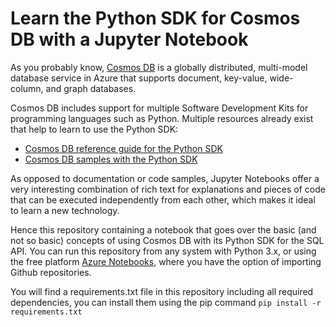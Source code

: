 # Learn the Python SDK for Cosmos DB with a Jupyter Notebook

As you probably know, [Cosmos DB](https://docs.microsoft.com/en-us/azure/cosmos-db/) is a globally distributed, multi-model database service in Azure that supports document, key-value, wide-column, and graph databases.

Cosmos DB includes support for multiple Software Development Kits for programming languages such as Python. Multiple resources already exist that help to learn to use the Python SDK: 

* [Cosmos DB reference guide for the Python SDK](https://docs.microsoft.com/en-us/python/api/azure-cosmos/?view=azure-python)
* [Cosmos DB samples with the Python SDK](https://github.com/Azure/azure-cosmos-python/blob/master/test/crud_tests.py)

As opposed to documentation or code samples, Jupyter Notebooks offer a very interesting combination of rich text for explanations and pieces of code that can be executed independently from each other, which makes it ideal to learn a new technology.

Hence this repository containing a notebook that goes over the basic (and not so basic) concepts of using Cosmos DB with its Python SDK for the SQL API. You can run this repository from any system with Python 3.x, or using the free platform [Azure Notebooks](https://notebooks.azure.com/), where you have the option of importing Github repositories.

You will find a requirements.txt file in this repository including all required dependencies, you can install them using the pip command `pip install -r requirements.txt`